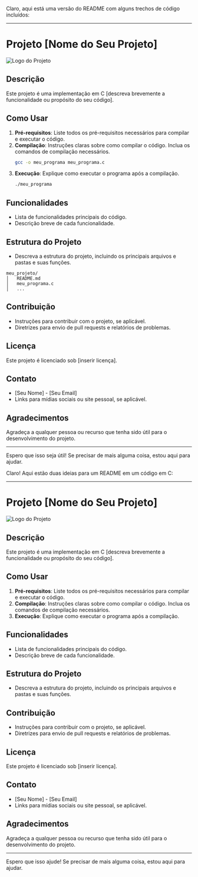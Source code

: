 Claro, aqui está uma versão do README com alguns trechos de código incluídos:

---

# Projeto [Nome do Seu Projeto]

![Logo do Projeto](link_para_o_logo.png)

## Descrição
Este projeto é uma implementação em C [descreva brevemente a funcionalidade ou propósito do seu código].

## Como Usar
1. **Pré-requisitos**: Liste todos os pré-requisitos necessários para compilar e executar o código.
2. **Compilação**: Instruções claras sobre como compilar o código. Inclua os comandos de compilação necessários.
    ```bash
    gcc -o meu_programa meu_programa.c
    ```
3. **Execução**: Explique como executar o programa após a compilação.
    ```bash
    ./meu_programa
    ```

## Funcionalidades
- Lista de funcionalidades principais do código.
- Descrição breve de cada funcionalidade.

## Estrutura do Projeto
- Descreva a estrutura do projeto, incluindo os principais arquivos e pastas e suas funções.
```plaintext
meu_projeto/
│   README.md
│   meu_programa.c
│   ...
```

## Contribuição
- Instruções para contribuir com o projeto, se aplicável.
- Diretrizes para envio de pull requests e relatórios de problemas.

## Licença
Este projeto é licenciado sob [inserir licença].

## Contato
- [Seu Nome] - [Seu Email]
- Links para mídias sociais ou site pessoal, se aplicável.

## Agradecimentos
Agradeça a qualquer pessoa ou recurso que tenha sido útil para o desenvolvimento do projeto.

---

Espero que isso seja útil! Se precisar de mais alguma coisa, estou aqui para ajudar.



Claro! Aqui estão duas ideias para um README em um código em C:

---

# Projeto [Nome do Seu Projeto]

![Logo do Projeto](link_para_o_logo.png)

## Descrição
Este projeto é uma implementação em C [descreva brevemente a funcionalidade ou propósito do seu código].

## Como Usar
1. **Pré-requisitos**: Liste todos os pré-requisitos necessários para compilar e executar o código.
2. **Compilação**: Instruções claras sobre como compilar o código. Inclua os comandos de compilação necessários.
3. **Execução**: Explique como executar o programa após a compilação.

## Funcionalidades
- Lista de funcionalidades principais do código.
- Descrição breve de cada funcionalidade.

## Estrutura do Projeto
- Descreva a estrutura do projeto, incluindo os principais arquivos e pastas e suas funções.

## Contribuição
- Instruções para contribuir com o projeto, se aplicável.
- Diretrizes para envio de pull requests e relatórios de problemas.

## Licença
Este projeto é licenciado sob [inserir licença].

## Contato
- [Seu Nome] - [Seu Email]
- Links para mídias sociais ou site pessoal, se aplicável.

## Agradecimentos
Agradeça a qualquer pessoa ou recurso que tenha sido útil para o desenvolvimento do projeto.

---

Espero que isso ajude! Se precisar de mais alguma coisa, estou aqui para ajudar.
